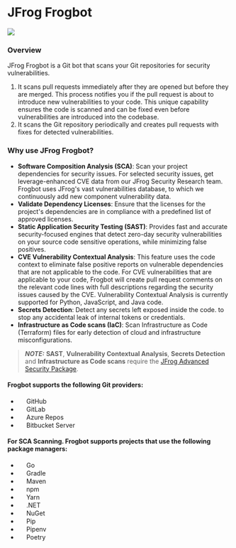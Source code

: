 # JFrog Frogbot

![](https://raw.github.com/jfrog/frogbot/master/images/frogbot-intro.png)

### Overview

JFrog Frogbot is a Git bot that scans your Git repositories for security vulnerabilities.

1. It scans pull requests immediately after they are opened but before they are merged. This process notifies you if the pull request is about to introduce new vulnerabilities to your code. This unique capability ensures the code is scanned and can be fixed even before vulnerabilities are introduced into the codebase.
2. It scans the Git repository periodically and creates pull requests with fixes for detected vulnerabilities.

### Why use JFrog Frogbot?

* **Software Composition Analysis (SCA)**: Scan your project dependencies for security issues. For selected security issues, get leverage-enhanced CVE data from our JFrog Security Research team. Frogbot uses JFrog's vast vulnerabilities database, to which we continuously add new component vulnerability data.&#x20;
* **Validate Dependency Licenses**: Ensure that the licenses for the project's dependencies are in compliance with a predefined list of approved licenses.
* **Static Application Security Testing (SAST)**: Provides fast and accurate security-focused engines that detect zero-day security vulnerabilities on your source code sensitive operations, while minimizing false positives.
* **CVE Vulnerability Contextual Analysis**: This feature uses the code context to eliminate false positive reports on vulnerable dependencies that are not applicable to the code. For CVE vulnerabilities that are applicable to your code, Frogbot will create pull request comments on the relevant code lines with full descriptions regarding the security issues caused by the CVE. Vulnerability Contextual Analysis is currently supported for Python, JavaScript, and Java code.
* **Secrets Detection**: Detect any secrets left exposed inside the code. to stop any accidental leak of internal tokens or credentials.
* **Infrastructure as Code scans (IaC)**: Scan Infrastructure as Code (Terraform) files for early detection of cloud and infrastructure misconfigurations.

> _**NOTE:**_ **SAST**, **Vulnerability Contextual Analysis**, **Secrets Detection** and **Infrastructure as Code scans** require the [JFrog Advanced Security Package](https://jfrog.com/xray/).

#### Frogbot supports the following Git providers:

- <img src="https://raw.githubusercontent.com/jfrog/frogbot/master/images/github-icon.png" width="15"> GitHub
- <img src="https://raw.githubusercontent.com/jfrog/frogbot/master/images/gitlab-icon.png" width="15"> GitLab
- <img src="https://raw.githubusercontent.com/jfrog/frogbot/master/images/azure-devops-icon.png" width="15"> Azure Repos
- <img src="https://raw.githubusercontent.com/jfrog/frogbot/master/images/bitbucket-icon.png" width="15"> Bitbucket Server

#### For SCA Scanning. Frogbot supports projects that use the following package managers:

- <img src="https://raw.githubusercontent.com/jfrog/frogbot/master/images/go-icon.png" width="15"> Go
- <img src="https://raw.githubusercontent.com/jfrog/frogbot/master/images/gradle-icon.png" width="15"> Gradle
- <img src="https://raw.githubusercontent.com/jfrog/frogbot/master/images/maven-icon.png" width="15"> Maven
- <img src="https://raw.githubusercontent.com/jfrog/frogbot/master/images/npm-icon.png" width="15"> npm
- <img src="https://raw.githubusercontent.com/jfrog/frogbot/master/images/yarn-icon.png" width="15"> Yarn
- <img src="https://raw.githubusercontent.com/jfrog/frogbot/master/images/dotnet-icon.png" width="15"> .NET
- <img src="https://raw.githubusercontent.com/jfrog/frogbot/master/images/nuget-icon.png" width="15"> NuGet
- <img src="https://raw.githubusercontent.com/jfrog/frogbot/master/images/pip-icon.png" width="15"> Pip
- <img src="https://raw.githubusercontent.com/jfrog/frogbot/master/images/pip-icon.png" width="15"> Pipenv
- <img src="https://raw.githubusercontent.com/jfrog/frogbot/master/images/poetry-icon.png" width="15"> Poetry
